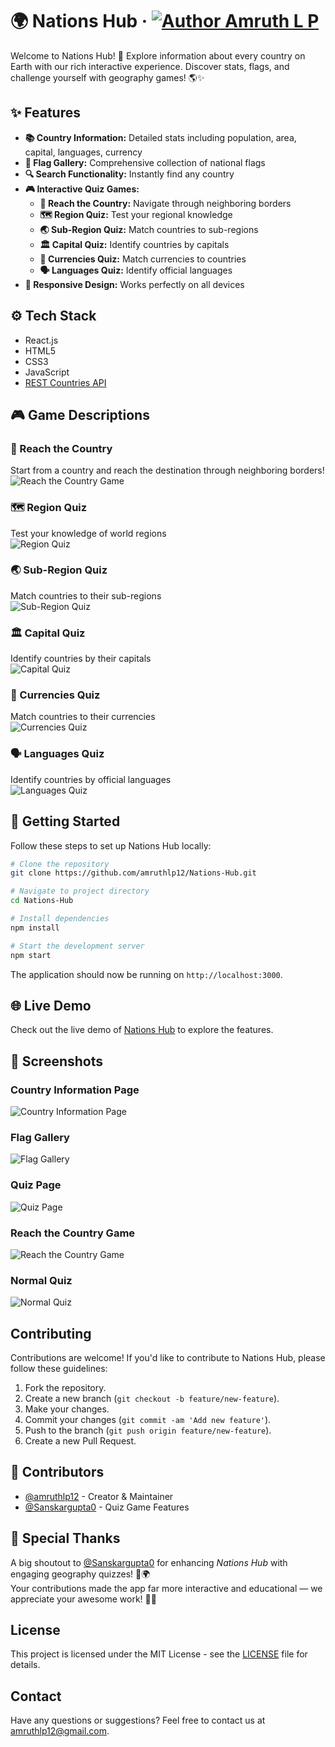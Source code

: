 # 🌍 Nations Hub &middot; [![Author Amruth L P](https://img.shields.io/badge/Author-Amruth-%3C%3E)](https://github.com/amruthlp12)

Welcome to Nations Hub! 🎉 Explore information about every country on Earth with our rich interactive experience. Discover stats, flags, and challenge yourself with geography games! 🌎✨

## ✨ Features

- **📚 Country Information:** Detailed stats including population, area, capital, languages, currency
- **🎌 Flag Gallery:** Comprehensive collection of national flags
- **🔍 Search Functionality:** Instantly find any country
- **🎮 Interactive Quiz Games:**
  - **🧭 Reach the Country:** Navigate through neighboring borders
  - **🗺️ Region Quiz:** Test your regional knowledge
  - **🌏 Sub-Region Quiz:** Match countries to sub-regions
  - **🏛️ Capital Quiz:** Identify countries by capitals
  - **💱 Currencies Quiz:** Match currencies to countries
  - **🗣️ Languages Quiz:** Identify official languages
- **📱 Responsive Design:** Works perfectly on all devices

## ⚙️ Tech Stack

- React.js
- HTML5
- CSS3
- JavaScript
- [REST Countries API](https://restcountries.com/)

## 🎮 Game Descriptions

### 🧭 Reach the Country
Start from a country and reach the destination through neighboring borders!  
![Reach the Country Game](/screenshots/reach-country.png)

### 🗺️ Region Quiz
Test your knowledge of world regions  
![Region Quiz](/screenshots/region-quiz.png)

### 🌏 Sub-Region Quiz
Match countries to their sub-regions  
![Sub-Region Quiz](/screenshots/subregion-quiz.png)

### 🏛️ Capital Quiz
Identify countries by their capitals  
![Capital Quiz](/screenshots/capital-quiz.png)

### 💱 Currencies Quiz
Match countries to their currencies  
![Currencies Quiz](/screenshots/currency-quiz.png)

### 🗣️ Languages Quiz
Identify countries by official languages  
![Languages Quiz](/screenshots/language-quiz.png)

## 🚀 Getting Started

Follow these steps to set up Nations Hub locally:

```bash
# Clone the repository
git clone https://github.com/amruthlp12/Nations-Hub.git

# Navigate to project directory
cd Nations-Hub

# Install dependencies
npm install

# Start the development server
npm start
```

The application should now be running on `http://localhost:3000`.

## 🌐 Live Demo

Check out the live demo of [Nations Hub](https://nations-hub.vercel.app/) to explore the features.

## 📸 Screenshots

### Country Information Page

![Country Information Page](/screenshots/country-info.png)

### Flag Gallery

![Flag Gallery](/screenshots/flag-gallery.png)

### Quiz Page

![Quiz Page](/screenshots/quiz-page.png)

### Reach the Country Game

![Reach the Country Game](/screenshots/reach-the-country.png)

### Normal Quiz

![Normal Quiz](/screenshots/normal-quiz.png)

## Contributing

Contributions are welcome! If you'd like to contribute to Nations Hub, please follow these guidelines:

1. Fork the repository.
2. Create a new branch (`git checkout -b feature/new-feature`).
3. Make your changes.
4. Commit your changes (`git commit -am 'Add new feature'`).
5. Push to the branch (`git push origin feature/new-feature`).
6. Create a new Pull Request.

## 👥 Contributors

- [@amruthlp12](https://github.com/amruthlp12) - Creator & Maintainer  
- [@Sanskargupta0](https://github.com/Sanskargupta0) - Quiz Game Features


## 🙏 Special Thanks

A big shoutout to [@Sanskargupta0](https://github.com/Sanskargupta0) for enhancing *Nations Hub* with engaging geography quizzes! 🧠🌍  
Your contributions made the app far more interactive and educational — we appreciate your awesome work! 💪✨


## License

This project is licensed under the MIT License - see the [LICENSE](LICENSE) file for details.

## Contact

Have any questions or suggestions? Feel free to contact us at [amruthlp12@gmail.com](mailto:amruthlp12@gmail.com).
